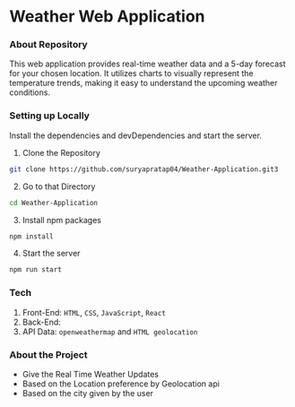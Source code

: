 # Weather Web Application


### About Repository
This web application provides real-time weather data and a 5-day forecast for your chosen location. It utilizes charts to visually represent the temperature trends, making it easy to understand the upcoming weather conditions.

### Setting up Locally

Install the dependencies and devDependencies and start the server.

1. Clone the Repository

```bash
git clone https://github.com/suryapratap04/Weather-Application.git3
```
2. Go to that Directory

```bash
cd Weather-Application
```
3. Install npm packages

```bash
npm install
```
4. Start the server

```bash
npm run start
```

### Tech

1. Front-End: `HTML`, `CSS`, `JavaScript`, `React`
2. Back-End: 
3. API Data: `openweathermap` and `HTML geolocation`

### About the Project 

- Give the Real Time Weather Updates 
- Based on the Location preference by Geolocation api
- Based on the city given by the user